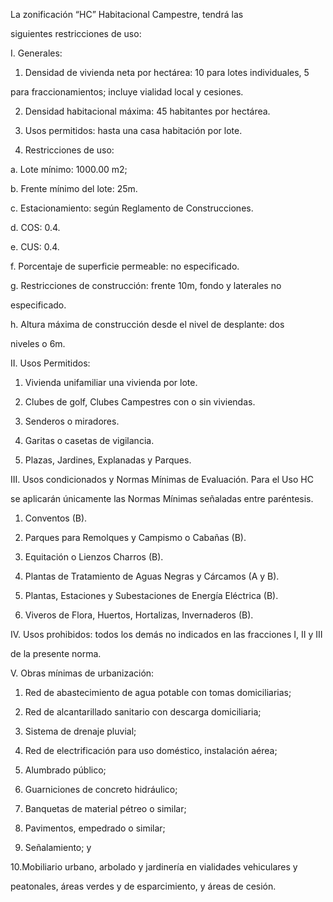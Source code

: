  
La	zonificación	“HC”	Habitacional	Campestre,	tendrá	las

siguientes restricciones de uso:

I. Generales:

1.	Densidad de vivienda neta por hectárea: 10 para lotes individuales, 5

para fraccionamientos; incluye vialidad local y cesiones.

2.	Densidad habitacional máxima: 45 habitantes por hectárea.

3.	Usos permitidos: hasta una casa habitación por lote.

4.	Restricciones de uso:

a.	Lote mínimo: 1000.00 m2;

b.	Frente mínimo del lote: 25m.

c.	Estacionamiento: según Reglamento de Construcciones.

d.	COS: 0.4.

e.	CUS: 0.4.

f.	Porcentaje de superficie permeable: no especificado.










g.	Restricciones	de	construcción:	frente	10m,	fondo	y	laterales	no

especificado.

h.	Altura máxima de construcción desde el nivel de desplante: dos

niveles o 6m.

II. Usos Permitidos:

1.	Vivienda unifamiliar una vivienda por lote.

2.	Clubes de golf, Clubes Campestres con o sin viviendas.

3.	Senderos o miradores.

4.	Garitas o casetas de vigilancia.

5.	Plazas, Jardines, Explanadas y Parques.

III. Usos condicionados y Normas Mínimas de Evaluación. Para el Uso HC

se aplicarán únicamente las Normas Mínimas señaladas entre paréntesis.

1.	Conventos (B).

2.	Parques para Remolques y Campismo o Cabañas (B).

3.	Equitación o Lienzos Charros (B).

4.	Plantas de Tratamiento de Aguas Negras y Cárcamos (A y B).

5.	Plantas, Estaciones y Subestaciones de Energía Eléctrica (B).

6.	Viveros de Flora, Huertos, Hortalizas, Invernaderos (B).

IV. Usos prohibidos: todos los demás no indicados en las fracciones I, II y III

de la presente norma.

V. Obras mínimas de urbanización:

1.	Red de abastecimiento de agua potable con tomas domiciliarias;

2.	Red de alcantarillado sanitario con descarga domiciliaria;

3.	Sistema de drenaje pluvial;

4.	Red de electrificación para uso doméstico, instalación aérea;

5.	Alumbrado público;

6.	Guarniciones de concreto hidráulico;

7.	Banquetas de material pétreo o similar;

8.	Pavimentos, empedrado o similar;

9.	Señalamiento; y










10.Mobiliario	urbano,	arbolado	y	jardinería	en	vialidades	vehiculares	y

peatonales, áreas verdes y de esparcimiento, y áreas de cesión.
